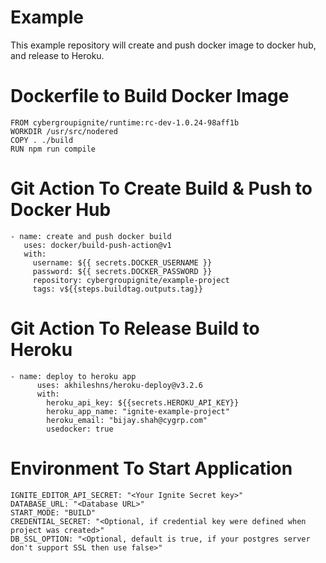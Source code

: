 # Example
This example repository will create and push docker image to docker hub, and release to Heroku.

# Dockerfile to Build Docker Image
    FROM cybergroupignite/runtime:rc-dev-1.0.24-98aff1b
    WORKDIR /usr/src/nodered
    COPY . ./build
    RUN npm run compile

# Git Action To Create Build & Push to Docker Hub
    - name: create and push docker build
       uses: docker/build-push-action@v1
       with:
         username: ${{ secrets.DOCKER_USERNAME }}
         password: ${{ secrets.DOCKER_PASSWORD }}
         repository: cybergroupignite/example-project
         tags: v${{steps.buildtag.outputs.tag}}
         
 
# Git Action To Release Build to Heroku
    - name: deploy to heroku app
          uses: akhileshns/heroku-deploy@v3.2.6
          with:
            heroku_api_key: ${{secrets.HEROKU_API_KEY}}
            heroku_app_name: "ignite-example-project"
            heroku_email: "bijay.shah@cygrp.com"
            usedocker: true
           
# Environment To Start Application
    IGNITE_EDITOR_API_SECRET: "<Your Ignite Secret key>"
    DATABASE_URL: "<Database URL>"
    START_MODE: "BUILD"
    CREDENTIAL_SECRET: "<Optional, if credential key were defined when project was created>"
    DB_SSL_OPTION: "<Optional, default is true, if your postgres server don't support SSL then use false>"
    
